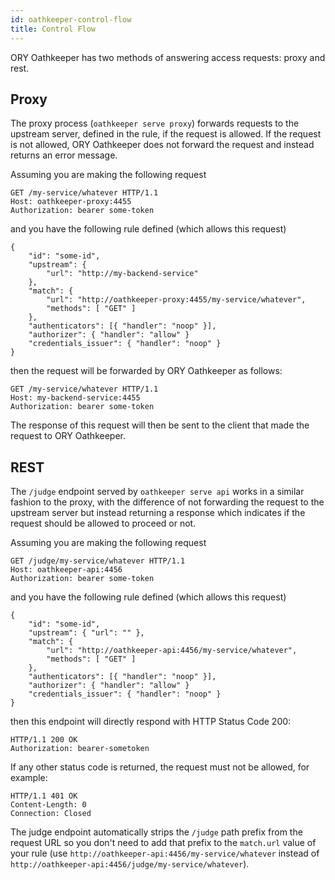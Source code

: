 ```yaml
---
id: oathkeeper-control-flow
title: Control Flow
---
```


ORY Oathkeeper has two methods of answering access requests: proxy and rest.

## Proxy

The proxy process (`oathkeeper serve proxy`) forwards requests to the upstream server, defined in the rule,
if the request is allowed. If the request is not allowed, ORY Oathkeeper does not forward the request and instead
returns an error message.

Assuming you are making the following request

```
GET /my-service/whatever HTTP/1.1
Host: oathkeeper-proxy:4455
Authorization: bearer some-token
```

and you have the following rule defined (which allows this request)

```
{
    "id": "some-id",
    "upstream": {
        "url": "http://my-backend-service"
    },
    "match": {
        "url": "http://oathkeeper-proxy:4455/my-service/whatever",
        "methods": [ "GET" ]
    },
    "authenticators": [{ "handler": "noop" }],
    "authorizer": { "handler": "allow" }
    "credentials_issuer": { "handler": "noop" }
}
```

then the request will be forwarded by ORY Oathkeeper as follows:


```
GET /my-service/whatever HTTP/1.1
Host: my-backend-service:4455
Authorization: bearer some-token
```

The response of this request will then be sent to the client that made the request to ORY Oathkeeper.

## REST

The `/judge` endpoint served by `oathkeeper serve api` works in a similar fashion to the proxy, with the difference
of not forwarding the request to the upstream server but instead returning a response which indicates if the request
should be allowed to proceed or not.

Assuming you are making the following request

```
GET /judge/my-service/whatever HTTP/1.1
Host: oathkeeper-api:4456
Authorization: bearer some-token
```

and you have the following rule defined (which allows this request)

```
{
    "id": "some-id",
    "upstream": { "url": "" },
    "match": {
        "url": "http://oathkeeper-api:4456/my-service/whatever",
        "methods": [ "GET" ]
    },
    "authenticators": [{ "handler": "noop" }],
    "authorizer": { "handler": "allow" }
    "credentials_issuer": { "handler": "noop" }
}
```

then this endpoint will directly respond with HTTP Status Code 200:


```
HTTP/1.1 200 OK
Authorization: bearer-sometoken
```

If any other status code is returned, the request must not be allowed, for example:

```
HTTP/1.1 401 OK
Content-Length: 0
Connection: Closed
```

The judge endpoint automatically strips the `/judge` path prefix from the request URL so you don't need to add that
prefix to the `match.url` value of your rule (use `http://oathkeeper-api:4456/my-service/whatever`
instead of `http://oathkeeper-api:4456/judge/my-service/whatever`).
